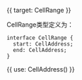 {{ target: CellRange }}

CellRange类型定义为：
```
interface CellRange {
  start: CellAddress;
  end: CellAddress;
}
```
{{ use: CellAddress() }}